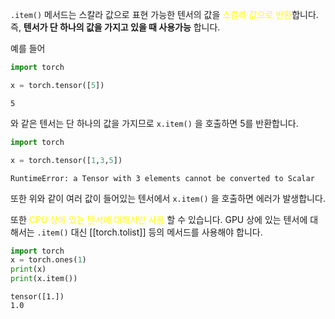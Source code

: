 `.item()` 메서드는 스칼라 값으로 표현 가능한 텐서의 값을 <font color="#ffff00">스칼라 값으로 반환</font>합니다. 즉, **텐서가 단 하나의 값을 가지고 있을 때 사용가능** 합니다.

예를 들어
```python
import torch

x = torch.tensor([5])
```

```
5
```

와 같은 텐서는 단 하나의 값을 가지므로 `x.item()` 을 호출하면 5를 반환합니다.

```python
import torch

x = torch.tensor([1,3,5])
```

```
RuntimeError: a Tensor with 3 elements cannot be converted to Scalar
```

또한 위와 같이 여러 값이 들어있는 텐서에서 `x.item()` 을 호출하면 에러가 발생합니다.

또한 <font color="#ffff00">CPU 상에 있는 텐서에 대해서만 사용</font> 할 수 있습니다. GPU 상에 있는 텐서에 대해서는 `.item()` 대신 [[torch.tolist]] 등의 메서드를 사용해야 합니다.

```python
import torch
x = torch.ones(1)
print(x)
print(x.item())
```

```
tensor([1.])
1.0
```

